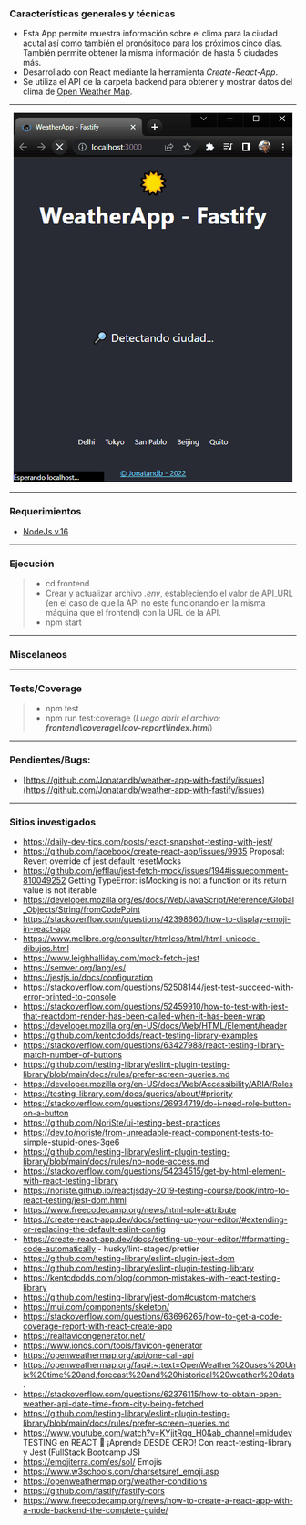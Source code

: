 ### Características generales y técnicas

- Esta App permite muestra información sobre el clima para la ciudad acutal así como también el pronósitoco para los próximos cinco días. También permite obtener la misma información de hasta 5 ciudades más.
- Desarrollado con React mediante la herramienta _Create-React-App_.
- Se utiliza el API de la carpeta backend para obtener y mostrar datos del clima de [Open Weather Map](https://openweathermap.org/).

---

<center>

![desktop](/frontend/WeatherApp_Screenshot.gif)

</center>

---

### Requerimientos

- [NodeJs v.16](https://nodejs.org/es/)

---

### Ejecución

> - cd frontend
> - Crear y actualizar archivo _.env_, estableciendo el valor de API_URL (en el caso de que la API no este funcionando en la misma máquina que el frontend) con la URL de la API.
> - npm start

---

### Miscelaneos

---

### Tests/Coverage

> - npm test
> - npm run test:coverage (_Luego abrir el archivo: **frontend\coverage\lcov-report\index.html**_)

---

### Pendientes/Bugs:

- [https://github.com/Jonatandb/weather-app-with-fastify/issues](https://github.com/Jonatandb/weather-app-with-fastify/issues)

---

### Sitios investigados

- https://daily-dev-tips.com/posts/react-snapshot-testing-with-jest/
- https://github.com/facebook/create-react-app/issues/9935 Proposal: Revert override of jest default resetMocks
- https://github.com/jefflau/jest-fetch-mock/issues/194#issuecomment-810049252 Getting TypeError: isMocking is not a function or its return value is not iterable
- https://developer.mozilla.org/es/docs/Web/JavaScript/Reference/Global_Objects/String/fromCodePoint
- https://stackoverflow.com/questions/42398660/how-to-display-emoji-in-react-app
- https://www.mclibre.org/consultar/htmlcss/html/html-unicode-dibujos.html
- https://www.leighhalliday.com/mock-fetch-jest
- https://semver.org/lang/es/
- https://jestjs.io/docs/configuration
- https://stackoverflow.com/questions/52508144/jest-test-succeed-with-error-printed-to-console
- https://stackoverflow.com/questions/52459910/how-to-test-with-jest-that-reactdom-render-has-been-called-when-it-has-been-wrap
- https://developer.mozilla.org/en-US/docs/Web/HTML/Element/header
- https://github.com/kentcdodds/react-testing-library-examples
- https://stackoverflow.com/questions/63427988/react-testing-library-match-number-of-buttons
- https://github.com/testing-library/eslint-plugin-testing-library/blob/main/docs/rules/prefer-screen-queries.md
- https://developer.mozilla.org/en-US/docs/Web/Accessibility/ARIA/Roles
- https://testing-library.com/docs/queries/about/#priority
- https://stackoverflow.com/questions/26934719/do-i-need-role-button-on-a-button
- https://github.com/NoriSte/ui-testing-best-practices
- https://dev.to/noriste/from-unreadable-react-component-tests-to-simple-stupid-ones-3ge6
- https://github.com/testing-library/eslint-plugin-testing-library/blob/main/docs/rules/no-node-access.md
- https://stackoverflow.com/questions/54234515/get-by-html-element-with-react-testing-library
- https://noriste.github.io/reactjsday-2019-testing-course/book/intro-to-react-testing/jest-dom.html
- https://www.freecodecamp.org/news/html-role-attribute
- https://create-react-app.dev/docs/setting-up-your-editor/#extending-or-replacing-the-default-eslint-config
- https://create-react-app.dev/docs/setting-up-your-editor/#formatting-code-automatically - husky/lint-staged/prettier
- https://github.com/testing-library/eslint-plugin-jest-dom
- https://github.com/testing-library/eslint-plugin-testing-library
- https://kentcdodds.com/blog/common-mistakes-with-react-testing-library
- https://github.com/testing-library/jest-dom#custom-matchers
- https://mui.com/components/skeleton/
- https://stackoverflow.com/questions/63696265/how-to-get-a-code-coverage-report-with-react-create-app
- https://realfavicongenerator.net/
- https://www.ionos.com/tools/favicon-generator
- https://openweathermap.org/api/one-call-api
- https://openweathermap.org/faq#:~:text=OpenWeather%20uses%20Unix%20time%20and,forecast%20and%20historical%20weather%20data.
- https://stackoverflow.com/questions/62376115/how-to-obtain-open-weather-api-date-time-from-city-being-fetched
- https://github.com/testing-library/eslint-plugin-testing-library/blob/main/docs/rules/prefer-screen-queries.md
- https://www.youtube.com/watch?v=KYjjtRgg_H0&ab_channel=midudev TESTING en REACT 🧪 ¡Aprende DESDE CERO! Con react-testing-library y Jest (FullStack Bootcamp JS)
- https://emojiterra.com/es/sol/ Emojis
- https://www.w3schools.com/charsets/ref_emoji.asp
- https://openweathermap.org/weather-conditions
- https://github.com/fastify/fastify-cors
- https://www.freecodecamp.org/news/how-to-create-a-react-app-with-a-node-backend-the-complete-guide/
